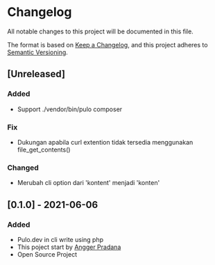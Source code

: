 # Changelog
All notable changes to this project will be documented in this file.

The format is based on [Keep a Changelog](https://keepachangelog.com/en/1.0.0/),
and this project adheres to [Semantic Versioning](https://semver.org/spec/v2.0.0.html).

## [Unreleased]
### Added
- Support ./vendor/bin/pulo composer

### Fix
- Dukungan apabila curl extention tidak tersedia menggunakan file_get_contents()

### Changed
- Merubah cli option dari 'kontent' menjadi 'konten'

## [0.1.0] - 2021-06-06
### Added
- Pulo.dev in cli write using php
- This poject start by [Angger Pradana](https://github.com/SonyPradana)
- Open Source Project

